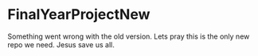 # FinalYearProjectNew
Something went wrong with the old version. Lets pray this is the only new repo we need. Jesus save us all.
